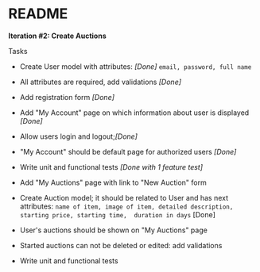# README

**Iteration #2: Create Auctions** 

Tasks

* Create User model with attributes: _[Done]_
`email,
password,
full name`
* All attributes are required, add validations _[Done]_
* Add registration form _[Done]_
* Add "My Account" page on which information about user is displayed _[Done]_
* Allow users login and logout;_[Done]_ 
* "My Account" should be default page for authorized users _[Done]_
* Write unit and functional tests _[Done with 1 feature test]_ 


* Add "My Auctions" page with link to "New Auction" form
* Create Auction model; it should be related to User and has next attributes:
`name of item, image of item, detailed description, starting price, starting time, 
duration in days` [Done]
* User's auctions should be shown on "My Auctions" page 
* Started auctions can not be deleted or edited: add validations 
* Write unit and functional tests